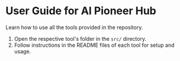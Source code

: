 # User Guide for AI Pioneer Hub
Learn how to use all the tools provided in the repository.
1. Open the respective tool's folder in the `src/` directory.
2. Follow instructions in the README files of each tool for setup and usage.

